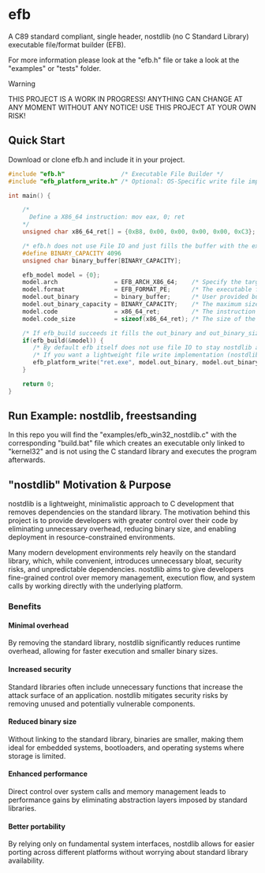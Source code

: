 # efb
A C89 standard compliant, single header, nostdlib (no C Standard Library) executable file/format builder (EFB).

For more information please look at the "efb.h" file or take a look at the "examples" or "tests" folder.

> [!WARNING]
> THIS PROJECT IS A WORK IN PROGRESS! ANYTHING CAN CHANGE AT ANY MOMENT WITHOUT ANY NOTICE! USE THIS PROJECT AT YOUR OWN RISK!

## Quick Start

Download or clone efb.h and include it in your project.

```C
#include "efb.h"                /* Executable File Builder */
#include "efb_platform_write.h" /* Optional: OS-Specific write file implementations */

int main() {

    /*
      Define a X86_64 instruction: mov eax, 0; ret
    */
    unsigned char x86_64_ret[] = {0xB8, 0x00, 0x00, 0x00, 0x00, 0xC3};

    /* efb.h does not use File IO and just fills the buffer with the executable file data */
    #define BINARY_CAPACITY 4096
    unsigned char binary_buffer[BINARY_CAPACITY];

    efb_model model = {0};
    model.arch                = EFB_ARCH_X86_64;    /* Specify the target architecture */
    model.format              = EFB_FORMAT_PE;      /* The executable file format that should be used */
    model.out_binary          = binary_buffer;      /* User provided buffer to hold executable data */
    model.out_binary_capacity = BINARY_CAPACITY;    /* The maximum size of the buffer */
    model.code                = x86_64_ret;         /* The instruction binary */
    model.code_size           = sizeof(x86_64_ret); /* The size of the instruction binary array */

    /* If efb_build succeeds it fills the out_binary and out_binary_size */
    if(efb_build(&model)) {
       /* By default efb itself does not use file IO to stay nostdlib and platform independant */
       /* If you want a lightweight file write implementation (nostdlib but platform dependant) than "#include "efb_platform_write.h"" */ 
       efb_platform_write("ret.exe", model.out_binary, model.out_binary_size)
    }

    return 0;
}
```

## Run Example: nostdlib, freestsanding

In this repo you will find the "examples/efb_win32_nostdlib.c" with the corresponding "build.bat" file which
creates an executable only linked to "kernel32" and is not using the C standard library and executes the program afterwards.

## "nostdlib" Motivation & Purpose

nostdlib is a lightweight, minimalistic approach to C development that removes dependencies on the standard library. The motivation behind this project is to provide developers with greater control over their code by eliminating unnecessary overhead, reducing binary size, and enabling deployment in resource-constrained environments.

Many modern development environments rely heavily on the standard library, which, while convenient, introduces unnecessary bloat, security risks, and unpredictable dependencies. nostdlib aims to give developers fine-grained control over memory management, execution flow, and system calls by working directly with the underlying platform.

### Benefits

#### Minimal overhead
By removing the standard library, nostdlib significantly reduces runtime overhead, allowing for faster execution and smaller binary sizes.

#### Increased security
Standard libraries often include unnecessary functions that increase the attack surface of an application. nostdlib mitigates security risks by removing unused and potentially vulnerable components.

#### Reduced binary size
Without linking to the standard library, binaries are smaller, making them ideal for embedded systems, bootloaders, and operating systems where storage is limited.

#### Enhanced performance
Direct control over system calls and memory management leads to performance gains by eliminating abstraction layers imposed by standard libraries.

#### Better portability
By relying only on fundamental system interfaces, nostdlib allows for easier porting across different platforms without worrying about standard library availability.
